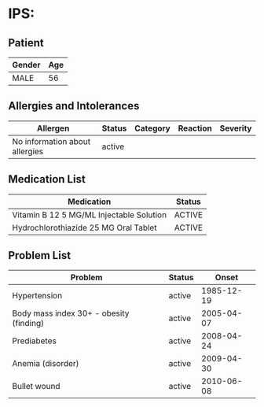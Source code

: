 # IPS:

## Patient

|Gender|Age|
|---|---|
|MALE|56|

## Allergies and Intolerances

|Allergen|Status|Category|Reaction|Severity|
|---|---|---|---|---|
|No information about allergies|active||||

## Medication List

|Medication|Status|
|---|---|
|Vitamin B 12 5 MG/ML Injectable Solution|ACTIVE|
|Hydrochlorothiazide 25 MG Oral Tablet|ACTIVE|

## Problem List

|Problem|Status|Onset|
|---|---|---|
|Hypertension|active|1985-12-19|
|Body mass index 30+ - obesity (finding)|active|2005-04-07|
|Prediabetes|active|2008-04-24|
|Anemia (disorder)|active|2009-04-30|
|Bullet wound|active|2010-06-08|
